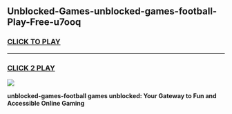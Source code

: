 
## Unblocked-Games-unblocked-games-football-Play-Free-u7ooq
<h3>
<a href="https://premium76.site?title=unblocked-games-football&ref=18A">CLICK TO PLAY</a></h3>
<hr>

<h3>
<a href="https://premium76.site?title=unblocked-games-football&ref=18A">CLICK 2 PLAY</a>
  
</h3>

<a href="https://premium76.site?title=unblocked-games-football&ref=18A"><img src="https://clearcache.store/games.png"></a>


**unblocked-games-football games unblocked: Your Gateway to Fun and Accessible Online Gaming**
